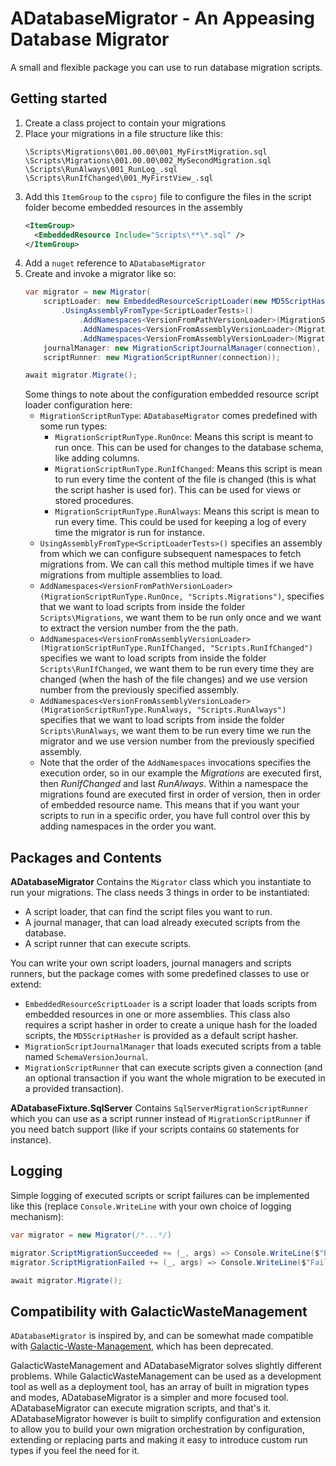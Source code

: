 # ADatabaseMigrator - An Appeasing Database Migrator
A small and flexible package you can use to run database migration scripts.

## Getting started
1. Create a class project to contain your migrations
2. Place your migrations in a file structure like this:
   ```
   \Scripts\Migrations\001.00.00\001_MyFirstMigration.sql
   \Scripts\Migrations\001.00.00\002_MySecondMigration.sql
   \Scripts\RunAlways\001_RunLog_.sql
   \Scripts\RunIfChanged\001_MyFirstView_.sql
   ```
3. Add this `ItemGroup` to the `csproj` file to configure the files in the script folder become embedded resources in the assembly
   ```xml
   <ItemGroup>
     <EmbeddedResource Include="Scripts\**\*.sql" />
   </ItemGroup>
   ```
4. Add a `nuget` reference to `ADatabaseMigrator`
5. Create and invoke a migrator like so:
   ```c#
   var migrator = new Migrator(
       scriptLoader: new EmbeddedResourceScriptLoader(new MD5ScriptHasher(), config => config
           .UsingAssemblyFromType<ScriptLoaderTests>()
               .AddNamespaces<VersionFromPathVersionLoader>(MigrationScriptRunType.RunOnce, "Scripts.Migrations")
               .AddNamespaces<VersionFromAssemblyVersionLoader>(MigrationScriptRunType.RunIfChanged, "Scripts.RunIfChanged")
               .AddNamespaces<VersionFromAssemblyVersionLoader>(MigrationScriptRunType.RunAlways, "Scripts.RunAlways")),
       journalManager: new MigrationScriptJournalManager(connection),
       scriptRunner: new MigrationScriptRunner(connection));

   await migrator.Migrate();
   ```
   Some things to note about the configuration embedded resource script loader configuration here:
     - `MigrationScriptRunType`: `ADatabaseMigrator` comes predefined with some run types:
       - `MigrationScriptRunType.RunOnce`: Means this script is meant to run once. This can be used for changes to the database schema, like adding columns.
       - `MigrationScriptRunType.RunIfChanged`: Means this script is mean to run every time the content of the file is changed (this is what the script hasher is used for). This can be used for views or stored procedures.
       - `MigrationScriptRunType.RunAlways`: Means this script is mean to run every time. This could be used for keeping a log of every time the migrator is run for instance.
     - `UsingAssemblyFromType<ScriptLoaderTests>()` specifies an assembly from which we can configure subsequent namespaces to fetch migrations from. We can call this method multiple times if we have migrations from multiple assemblies to load.
     - `AddNamespaces<VersionFromPathVersionLoader>(MigrationScriptRunType.RunOnce, "Scripts.Migrations")`, specifies that we want to load scripts from inside the folder `Scripts\Migrations`, we want them to be run only once and we want to extract the version number from the the path.
     - `AddNamespaces<VersionFromAssemblyVersionLoader>(MigrationScriptRunType.RunIfChanged, "Scripts.RunIfChanged")` specifies we want to load scripts from inside the folder `Scripts\RunIfChanged`, we want them to be run every time they are changed (when the hash of the file changes) and we use version number from the previously specified assembly.
     - `AddNamespaces<VersionFromAssemblyVersionLoader>(MigrationScriptRunType.RunAlways, "Scripts.RunAlways")` specifies that we want to load scripts from inside the folder `Scripts\RunAlways`, we want them to be run every time we run the migrator and we use version number from the previously specified assembly.
     - Note that the order of the `AddNamespaces` invocations specifies the execution order, so in our example the _Migrations_ are executed first, then _RunIfChanged_ and last _RunAlways_. Within a namespace the migrations found are executed first in order of version, then in order of embedded resource name. This means that if you want your scripts to run in a specific order, you have full control over this by adding namespaces in the order you want.

## Packages and Contents

**ADatabaseMigrator**
Contains the `Migrator` class which you instantiate to run your migrations. The class needs 3 things in order to be instantiated:
- A script loader, that can find the script files you want to run.
- A journal manager, that can load already executed scripts from the database.
- A script runner that can execute scripts.

You can write your own script loaders, journal managers and scripts runners, but the package comes with some predefined classes to use or extend:
- `EmbeddedResourceScriptLoader` is a script loader that loads scripts from embedded resources in one or more assemblies. This class also requires a script hasher in order to create a unique hash for the loaded scripts, the `MD5ScriptHasher` is provided as a default script hasher.
- `MigrationScriptJournalManager` that loads executed scripts from a table named `SchemaVersionJournal`.
- `MigrationScriptRunner` that can execute scripts given a connection (and an optional transaction if you want the whole migration to be executed in a provided transaction).

**ADatabaseFixture.SqlServer**
Contains `SqlServerMigrationScriptRunner` which you can use as a script runner instead of `MigrationScriptRunner` if you need batch support (like if your scripts contains `GO` statements for instance).

## Logging
Simple logging of executed scripts or script failures can be implemented like this (replace `Console.WriteLine` with your own choice of logging mechanism):
```c#
var migrator = new Migrator(/*...*/)

migrator.ScriptMigrationSucceeded += (_, args) => Console.WriteLine($"Executed script '{args.Script.Name}'");
migrator.ScriptMigrationFailed += (_, args) => Console.WriteLine($"Failed to execute script '{args.Script.Name}': {args.Exception}");

await migrator.Migrate();
```

## Compatibility with GalacticWasteManagement
`ADatabaseMigrator` is inspired by, and can be somewhat made compatible with [Galactic-Waste-Management](https://github.com/mattiasnordqvist/Galactic-Waste-Management), which has been deprecated. 

GalacticWasteManagement and ADatabaseMigrator solves slightly different problems. While GalacticWasteManagement can be used as a development tool as well as a deployment tool, has an array of built in migration types and modes, ADatabaseMigrator is a simpler and more focused tool. ADatabaseMigrator can execute migration scripts, and that's it. ADatabaseMigrator however is built to simplify configuration and extension to allow you to build your own migration orchestration by configuration, extending or replacing parts and making it easy to introduce custom run types if you feel the need for it.